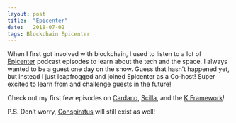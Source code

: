 ```yaml
---
layout:	post
title:	"Epicenter"
date:	2018-07-02
tags: Blockchain Epicenter
---
```


When I first got involved with blockchain, I used to listen to a lot of [Epicenter](https://epicenter.tv/) podcast episodes to learn about the tech and the space. I always wanted to be a guest one day on the show. Guess that hasn’t happened yet, but instead I just leapfrogged and joined Epicenter as a Co-host! Super excited to learn from and challenge guests in the future!

Check out my first few episodes on [Cardano](https://www.youtube.com/watch?v=2DFYBb_zOpc), [Scilla](https://www.youtube.com/watch?v=tPqnK2iNGZo), and the [K Framework](https://www.youtube.com/watch?v=JFOnoqAplAY)!

P.S. Don’t worry, [Conspiratus](https://conspirat.us) will still exist as well!

  